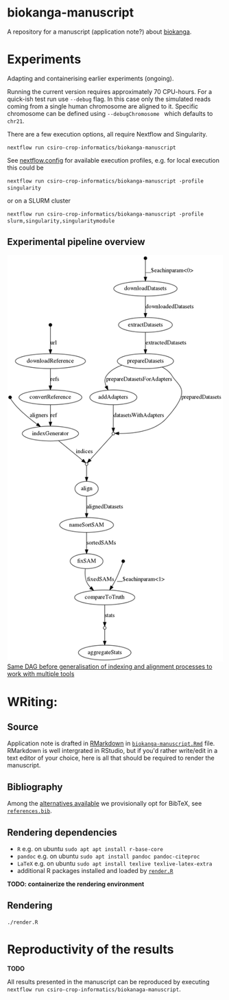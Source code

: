 # biokanga-manuscript
A repository for a manuscript (application note?)  about [biokanga](https://github.com/csiro-crop-informatics/biokanga).

# Experiments
Adapting and containerising  earlier experiments (ongoing).

Running the current version requires approximately 70 CPU-hours. For a quick-ish test run use `--debug` flag.
In this case only the simulated reads coming from a single human chromosome are aligned to it.
 Specific chromosome can be defined using `--debugChromosome ` which defaults to `chr21`.

There are a few execution options, all require Nextflow and Singularity.

```
nextflow run csiro-crop-informatics/biokanga-manuscript
```

See [nextflow.config](nextflow.config#L22-L40) for available execution profiles, e.g. for local execution this could be

```
nextflow run csiro-crop-informatics/biokanga-manuscript -profile singularity
```

or on a SLURM cluster

```
nextflow run csiro-crop-informatics/biokanga-manuscript -profile slurm,singularity,singularitymodule
```

## Experimental pipeline overview


![figures/dag.png](figures/dag.png)
[Same DAG before generalisation of indexing and alignment processes to work with multiple tools](figures/dag-old-colmplex.png)


# WRiting:

## Source

Application note is drafted in [RMarkdown](https://rmarkdown.rstudio.com/) in [`biokanga-manuscript.Rmd`](biokanga-manuscript.Rmd) file. RMarkdown is well intergrated in RStudio, but if you'd rather write/edit in a text editor of your choice, here is all that should be required to render the manuscript.

## Bibliography

Among the [alternatives available](https://rmarkdown.rstudio.com/authoring_bibliographies_and_citations.html#specifying_a_bibliography) we provisionally opt for BibTeX, see [`references.bib`](references.bib).

## Rendering dependencies

* `R` e.g. on ubuntu `sudo apt apt install r-base-core`
* `pandoc` e.g. on ubuntu `sudo apt install pandoc pandoc-citeproc`
* `LaTeX` e.g. on ubuntu `sudo apt install texlive texlive-latex-extra`
* additional R packages installed and loaded by [`render.R`](render.R)

**TODO: containerize the rendering environment**

## Rendering

```
./render.R
```

# Reproductivity of the results

**TODO**

All results presented in the manuscript can be reproduced by executing `nextflow run csiro-crop-informatics/biokanaga-manuscript`.

